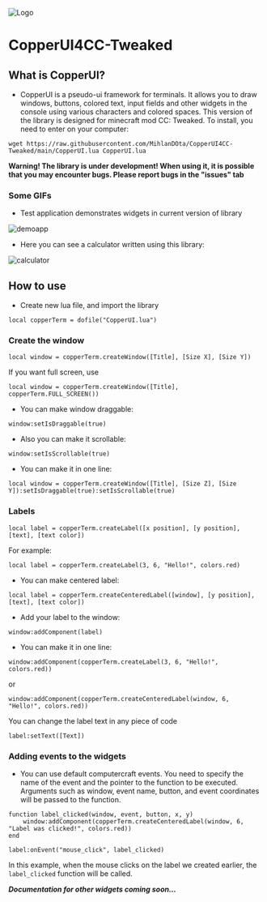![Logo](https://raw.githubusercontent.com/MihlanDOta/CopperUI4CC-Tweaked/main/images/cuilogo.JPG)

# CopperUI4CC-Tweaked

## What is CopperUI?
- CopperUI is a pseudo-ui framework for terminals. It allows you to draw windows, buttons, colored text, input fields and other widgets in the console using various characters and colored spaces. This version of the library is designed for minecraft mod CC: Tweaked. To install, you need to enter on your computer:

```
wget https://raw.githubusercontent.com/MihlanDOta/CopperUI4CC-Tweaked/main/CopperUI.lua CopperUI.lua
```


**Warning! The library is under development! When using it, it is possible that you may encounter bugs. Please report bugs in the "issues" tab**

### Some GIFs

- Test application demonstrates widgets in current version of library

![demoapp](https://raw.githubusercontent.com/MihlanDOta/CopperUI4CC-Tweaked/main/images/demoapp.gif)

- Here you can see a calculator written using this library:

![calculator](https://raw.githubusercontent.com/MihlanDOta/CopperUI4CC-Tweaked/main/images/copperuicctweaked.gif)


## How to use

- Create new lua file, and import the library

```
local copperTerm = dofile("CopperUI.lua")
```

### Create the window

```
local window = copperTerm.createWindow([Title], [Size X], [Size Y])
```
If you want full screen, use

```
local window = copperTerm.createWindow([Title], copperTerm.FULL_SCREEN())
```

- You can make window draggable:

```
window:setIsDraggable(true)
```

- Also you can make it scrollable:

```
window:setIsScrollable(true)
```

- You can make it in one line:

```
local window = copperTerm.createWindow([Title], [Size Z], [Size Y]):setIsDraggable(true):setIsScrollable(true)
```
### Labels

```
local label = copperTerm.createLabel([x position], [y position], [text], [text color])
```

For example:

```
local label = copperTerm.createLabel(3, 6, "Hello!", colors.red)
```

- You can make centered label:

```
local label = copperTerm.createCenteredLabel([window], [y position], [text], [text color])
```

- Add your label to the window:

```
window:addComponent(label)
```

- You can make it in one line:

```
window:addComponent(copperTerm.createLabel(3, 6, "Hello!", colors.red))
```

or

```
window:addComponent(copperTerm.createCenteredLabel(window, 6, "Hello!", colors.red))
```

You can change the label text in any piece of code

```
label:setText([Text])
```

### Adding events to the widgets

- You can use default computercraft events. You need to specify the name of the event and the pointer to the function to be executed. Arguments such as window, event name, button, and event coordinates will be passed to the function.

```
function label_clicked(window, event, button, x, y)
    window:addComponent(copperTerm.createCenteredLabel(window, 6, "Label was clicked!", colors.red))
end

label:onEvent("mouse_click", label_clicked)

```


In this example, when the mouse clicks on the label we created earlier, the ```label_clicked``` function will be called.

***Documentation for other widgets coming soon...***
